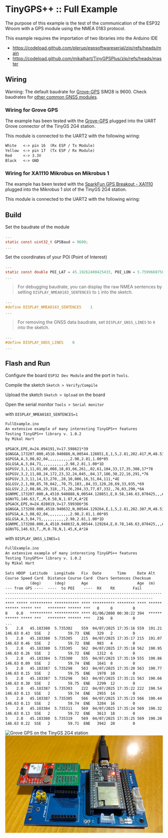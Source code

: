 # TinyGPS++ :: Full Example

The purpose of this example is the test of the communication of the ESP32 Wroom with a GPS module using the NMEA 0183 protocol.

This example requires the importation of two libraries into the Arduino IDE
* https://codeload.github.com/plerup/espsoftwareserial/zip/refs/heads/main
* https://codeload.github.com/mikalhart/TinyGPSPlus/zip/refs/heads/master

## Wiring

Warning: The default baudrate for [Grove-GPS](https://wiki.seeedstudio.com/Grove-GPS/) SIM28 is 9600. Check baudrates for [other common GNSS modules](https://github.com/CampusIoT/orbimote/blob/master/gnss_modules.md).

### Wiring for Grove GPS
The example has been tested with the [Grove-GPS](https://wiki.seeedstudio.com/Grove-GPS/) plugged into the UART Grove connector of the TinyGS 2G4 station.

This module is connected to the UART2 with the following wiring:

	White	<->	pin 16	(Rx ESP / Tx Module)
	Yellow 	<->	pin 17  (Tx ESP / Rx Module)
	Red 	<->	3.3V
	Black	<->	GND


### Wiring for XA1110 Mikrobus on Mikrobus 1

The example has been tested with the [SparkFun GPS Breakout - XA1110](https://learn.sparkfun.com/tutorials/sparkfun-gps-breakout---xa1110-qwiic-hookup-guide) plugged into the Mikrobus 1 slot of the TinyGS 2G4 station.

This module is connected to the UART2 with the following wiring:

## Build

Set the baudrate of the module

```c
...
static const uint32_t GPSBaud = 9600;
...
```

Set the coordinates of your POI (Point of Interest)

```c
...
static const double POI_LAT = 45.19262400425433, POI_LON = 5.759966075632675;
...
```

> For debugging baudrate, you can display the raw NMEA sentences by setting `DISPLAY_NMEA0183_SENTENCES` to `1` into the sketch.

```c
...
#define DISPLAY_NMEA0183_SENTENCES    1
...
```

> For removing the GNSS data baudrate, set `DISPLAY_GNSS_LINES` to `0` into the sketch.

```c
...
#define DISPLAY_GNSS_LINES    0
...
```

## Flash and Run

Configure the board `ESP32 Dev Module` and the port in `Tools`.

Compile the sketch `Sketch > Verify/Compile`

Upload the sketch `Sketch > Upload` on the board

Open the serial monitor `Tools > Serial monitor`


with `DISPLAY_NMEA0183_SENTENCES=1`
```
FullExample.ino
An extensive example of many interesting TinyGPS++ features
Testing TinyGPS++ library v. 1.0.2
by Mikal Hart

$PGACK,EPE,H=24.094191,V=17.598621*39
$GNGGA,173207.000,4510.940888,N,00544.128851,E,1,5,2.81,202.417,M,48.532,M,,*41
$GPGSA,A,3,08,02,04,,,,,,,,,,2.98,2.81,1.00*05
$GLGSA,A,3,84,71,,,,,,,,,,,2.98,2.81,1.00*1D
$GPGSV,3,1,11,01,80,008,18,03,66,261,,02,61,104,33,17,35,308,17*78
$GPGSV,3,2,11,08,24,172,23,32,24,045,,04,17,186,30,22,16,291,*76
$GPGSV,3,3,11,14,13,270,,28,10,086,16,31,04,111,*4E
$GLGSV,2,1,08,85,78,042,,70,75,183,,84,33,120,28,69,33,035,*69
$GLGSV,2,2,08,86,29,318,,71,26,204,33,77,07,332,,76,03,290,*6A
$GNRMC,173207.000,A,4510.940888,N,00544.128851,E,0.58,146.63,070425,,,A*78
$GNVTG,146.63,T,,M,0.58,N,1.07,K,A*2E
$PGACK,EPE,H=24.028019,V=17.599386*36
$GNGGA,173208.000,4510.940632,N,00544.129264,E,1,5,2.81,202.387,M,48.532,M,,*42
$GPGSA,A,3,08,02,04,,,,,,,,,,2.98,2.81,1.00*05
$GLGSA,A,3,84,71,,,,,,,,,,,2.98,2.81,1.00*1D
$GNRMC,173208.000,A,4510.940632,N,00544.129264,E,0.78,146.63,070425,,,A*77
$GNVTG,146.63,T,,M,0.78,N,1.45,K,A*2A
```

with `DISPLAY_GNSS_LINES=1`
```
FullExample.ino
An extensive example of many interesting TinyGPS++ features
Testing TinyGPS++ library v. 1.0.2
by Mikal Hart

Sats HDOP  Latitude   Longitude   Fix  Date       Time     Date Alt    Course Speed Card  Distance Course Card  Chars Sentences Checksum
           (deg)      (deg)       Age                      Age  (m)    --- from GPS ----  ----  to POI    ----  RX    RX        Fail
----------------------------------------------------------------------------------------------------------------------------------------
**** ***** ********** *********** **** ********** ******** **** ****** ****** ***** ***   ******** ****** ***   0     0         0        
0    0.0   ********** *********** **** 01/06/2080 00:30:22 394  ****** ****** ***** ***   ******** ****** ***   236   0         0        
...
5    2.8   45.183380  5.735302    559  04/07/2025 17:35:16 559  191.21 146.63 0.43  SSE   2        59.73  ENE   329   2         0        
5    2.8   45.183380  5.735305    215  04/07/2025 17:35:17 215  191.07 146.63 0.46  SSE   2        59.72  ENE   983   4         0        
5    2.8   45.183380  5.735305    562  04/07/2025 17:35:18 562  190.95 146.63 0.26  SSE   2        59.72  ENE   1312  6         0        
5    2.8   45.183384  5.735300    555  04/07/2025 17:35:19 555  190.86 146.63 0.09  SSE   2        59.74  ENE   1641  8         0        
5    2.8   45.183387  5.735298    563  04/07/2025 17:35:20 563  190.77 146.63 0.15  SSE   2        59.75  ENE   1970  10        0        
5    2.8   45.183387  5.735298    563  04/07/2025 17:35:21 563  190.66 146.63 0.30  SSE   2        59.75  ENE   2299  12        0        
5    2.8   45.183387  5.735303    222  04/07/2025 17:35:22 222  190.54 146.63 0.13  SSE   2        59.74  ENE   2955  14        0        
5    2.8   45.183387  5.735305    566  04/07/2025 17:35:23 566  190.44 146.63 0.13  SSE   2        59.74  ENE   3284  16        0        
5    2.8   45.183384  5.735311    569  04/07/2025 17:35:24 569  190.32 146.63 0.13  SSE   2        59.72  ENE   3613  18        0        
5    2.8   45.183380  5.735319    569  04/07/2025 17:35:25 569  190.20 146.63 0.22  SSE   2        59.71  ENE   3942  20        0        
```

![Grove GPS on the TinyGS 2G4 station](Grove_GPS.jpg) 
![Mikrobus GPS on the TinyGS 2G4 station](esp32+xa1110-mikrobus.jpg) 
